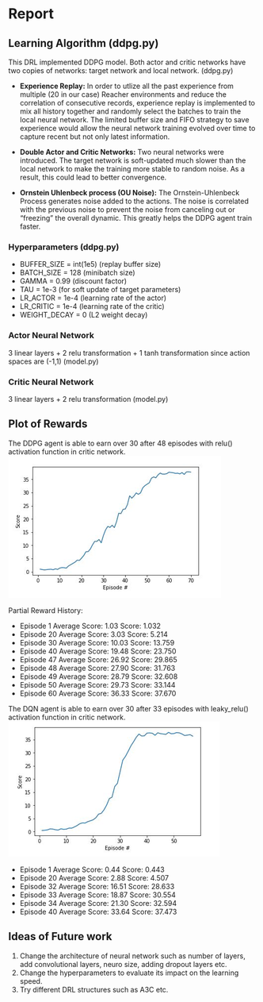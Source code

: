 
[image1]: https://github.com/waterjimm/deep_reinforcement_learning_nanodegree/blob/master/continuous_control/continuous_control.JPG?raw=true "Rewards Plot"

[image2]: https://github.com/waterjimm/deep_reinforcement_learning_nanodegree/blob/master/continuous_control/leaky_relu_pic.JPG?raw=true "Rewards Plot2"



# Report
## Learning Algorithm  (ddpg.py)
This DRL implemented DDPG model. Both actor and critic networks have two copies of networks: target network and local network. (ddpg.py)

- **Experience Replay:** In order to utlize all the past experience from multiple (20 in our case) Reacher environments and reduce the correlation of consecutive records, experience replay is implemented to mix all history together and randomly select the batches to train the local neural network. The limited buffer size and FIFO strategy to save experience would allow the neural network training evolved over time to capture recent but not only latest information. 

- **Double Actor and Critic Networks:** Two neural networks were introduced. The target network is soft-updated much slower than the local network to make the training more stable to random noise. As a result, this could lead to better convergence. 

- **Ornstein Uhlenbeck process (OU Noise):** The Ornstein-Uhlenbeck Process generates noise added to the actions. The noise is correlated with the previous noise to prevent the noise from canceling out or “freezing” the overall dynamic. This greatly helps the DDPG agent train faster.  

### Hyperparameters (ddpg.py)
- BUFFER_SIZE = int(1e5)  (replay buffer size)
- BATCH_SIZE = 128        (minibatch size)
- GAMMA = 0.99            (discount factor)
- TAU = 1e-3              (for soft update of target parameters)
- LR_ACTOR = 1e-4         (learning rate of the actor)
- LR_CRITIC = 1e-4        (learning rate of the critic)
- WEIGHT_DECAY = 0        (L2 weight decay)
 

### Actor Neural Network
3 linear layers + 2 relu transformation + 1 tanh transformation since action spaces are (-1,1) (model.py)

### Critic Neural Network
3 linear layers + 2 relu transformation (model.py)

## Plot of Rewards
The DDPG agent is able to earn over 30 after 48 episodes with relu() activation function in critic network.  
![Rewards Plot][image1]

Partial Reward History:
- Episode 1	Average Score: 1.03	Score: 1.032
- Episode 20	Average Score: 3.03	Score: 5.214
- Episode 30	Average Score: 10.03	Score: 13.759
- Episode 40	Average Score: 19.48	Score: 23.750
- Episode 47	Average Score: 26.92	Score: 29.865
- Episode 48	Average Score: 27.90	Score: 31.763
- Episode 49	Average Score: 28.79	Score: 32.608
- Episode 50	Average Score: 29.73	Score: 33.144
- Episode 60	Average Score: 36.33	Score: 37.670 

The DQN agent is able to earn over 30 after 33 episodes with leaky_relu() activation function in critic network.
![Rewards Plot2][image2]
- Episode 1	Average Score: 0.44	Score: 0.443
- Episode 20	Average Score: 2.88	Score: 4.507
- Episode 32	Average Score: 16.51	Score: 28.633
- Episode 33	Average Score: 18.87	Score: 30.554
- Episode 34	Average Score: 21.30	Score: 32.594
- Episode 40	Average Score: 33.64	Score: 37.473
 

## Ideas of Future work
1. Change the architecture of neural network such as number of layers, add convolutional layers, neuro size, adding dropout layers etc.
2. Change the hyperparameters to evaluate its impact on the learning speed.
3. Try different DRL structures such as A3C etc.

